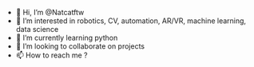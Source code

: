 - 👋 Hi, I’m @Natcatftw
- 👀 I’m interested in robotics, CV, automation, AR/VR, machine learning, data science
- 🌱 I’m currently learning python
- 💞️ I’m looking to collaborate on projects
- 📫 How to reach me ?

<!---
Natcatftw/Natcatftw is a ✨ special ✨ repository because its `README.md` (this file) appears on your GitHub profile.
You can click the Preview link to take a look at your changes.
--->
